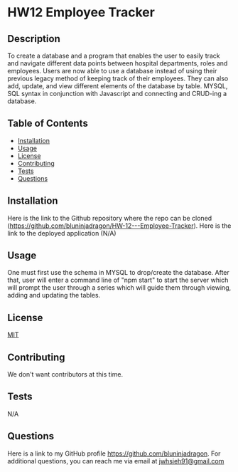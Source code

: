 # HW12 Employee Tracker
## Description
To create a database and a program that enables the user to easily track and navigate different data points between hospital departments, roles and employees. Users are now able to use a database instead of using their previous legacy method of keeping track of their employees. They can also add, update, and view different elements of the database by table. MYSQL, SQL syntax in conjunction with Javascript and connecting and CRUD-ing a database.
## Table of Contents
- [Installation](#installation)
- [Usage](#usage)
- [License](#license)
- [Contributing](#contributing)
- [Tests](#tests)
- [Questions](#questions)
## Installation
Here is the link to the Github repository where the repo can be cloned (https://github.com/bluninjadragon/HW-12---Employee-Tracker). Here is the link to the deployed application (N/A)
## Usage
One must first use the schema in MYSQL to drop/create the database. After that, user will enter a command line of "npm start" to start the server which will prompt the user through a series which will guide them through viewing, adding and updating the tables.
## License
[MIT](https://choosealicense.com/licenses/mit/)
## Contributing
We don't want contributors at this time.
## Tests
N/A
## Questions
Here is a link to my GitHub profile https://github.com/bluninjadragon. For additional questions, you can reach me via email at jwhsieh91@gmail.com
